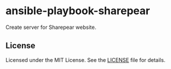 # ansible-playbook-sharepear

Create server for Sharepear website.

## License

Licensed under the MIT License. See the [LICENSE](LICENSE) file for details.
